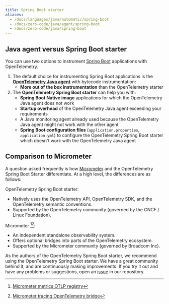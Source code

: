 ```yaml
---
title: Spring Boot starter
aliases:
  - /docs/languages/java/automatic/spring-boot
  - /docs/zero-code/java/agent/spring-boot
  - /docs/zero-code/java/spring-boot
---
```


## Java agent versus Spring Boot starter

You can use two options to instrument
[Spring Boot](https://spring.io/projects/spring-boot) applications with
OpenTelemetry.

1. The default choice for instrumenting Spring Boot applications is the
   [**OpenTelemetry Java agent**](../agent) with bytecode instrumentation:
   - **More out of the box instrumentation** than the OpenTelemetry starter
2. The **OpenTelemetry Spring Boot starter** can help you with:
   - **Spring Boot Native image** applications for which the OpenTelemetry Java
     agent does not work
   - **Startup overhead** of the OpenTelemetry Java agent exceeding your
     requirements
   - A Java monitoring agent already used because the OpenTelemetry Java agent
     might not work with the other agent
   - **Spring Boot configuration files** (`application.properties`,
     `application.yml`) to configure the OpenTelemetry Spring Boot starter which
     doesn't work with the OpenTelemetry Java agent

## Comparison to Micrometer

A question asked frequently is how [Micrometer](https://micrometer.io/) and the OpenTelemetry Spring Boot Starter differentiate. At a high level, the differences are as follows:

OpenTelemetry Spring Boot starter:

- Natively uses the OpenTelemetry API, OpenTelemetry SDK, and the OpenTelemetry
  semantic conventions.
- Supported by the OpenTelemetry community (governed by the CNCF / Linux
  Foundation).

Micrometer [^1][^2]:

- An independent standalone observability system.
- Offers optional bridges into parts of the OpenTelemetry ecosystem.
- Supported by the Micrometer community (governed by Broadcom Inc).

As the authors of the OpenTelemetry Spring Boot starter, we recommend using the
OpenTelemetry Spring Boot starter. We have a great community behind it, and are
continuously making improvements. If you try it out and have any problems or
suggestions, open an
[issue](https://github.com/open-telemetry/opentelemetry-java-instrumentation/issues)
in our repository.

[^1]:
    [Micrometer metrics OTLP registry](https://docs.micrometer.io/micrometer/reference/implementations/otlp.html)

[^2]:
    [Micrometer tracing OpenTelemetry bridge](https://docs.micrometer.io/tracing/reference/tracers.html)
